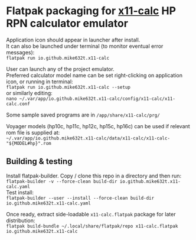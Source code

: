 # Flatpak packaging for [x11-calc](https://github.com/mike632t/x11-calc) HP RPN calculator emulator

Application icon should appear in launcher after install.\
It can also be launched under terminal (to monitor eventual error messages):\
`flatpak run io.github.mike632t.x11-calc`

User can launch any of the project emulator.\
Preferred calculator model name can be set right-clicking on application icon, or running in terminal:\
`flatpak run io.github.mike632t.x11-calc --setup`\
or similarly editing:\
`nano ~/.var/app/io.github.mike632t.x11-calc/config/x11-calc/x11-calc.conf`

Some sample saved programs are in `/app/share/x11-calc/prg/`

Voyager models (hp10c, hp11c, hp12c, hp15c, hp16c) can be used if relevant rom file is supplied at:\
`~/.var/app/io.github.mike632t.x11-calc/data/x11-calc/x11-calc-"${MODEL#hp}".rom`

## Building & testing
Install flatpak-builder.
Copy / clone this repo in a directory and then run:\
`flatpak-builder -v --force-clean build-dir io.github.mike632t.x11-calc.yaml`\
Test install:\
`flatpak-builder --user --install --force-clean build-dir io.github.mike632t.x11-calc.yaml`

Once ready, extract side-loadable `x11-calc.flatpak` package for later distribution:\
`flatpak build-bundle ~/.local/share/flatpak/repo x11-calc.flatpak io.github.mike632t.x11-calc`

